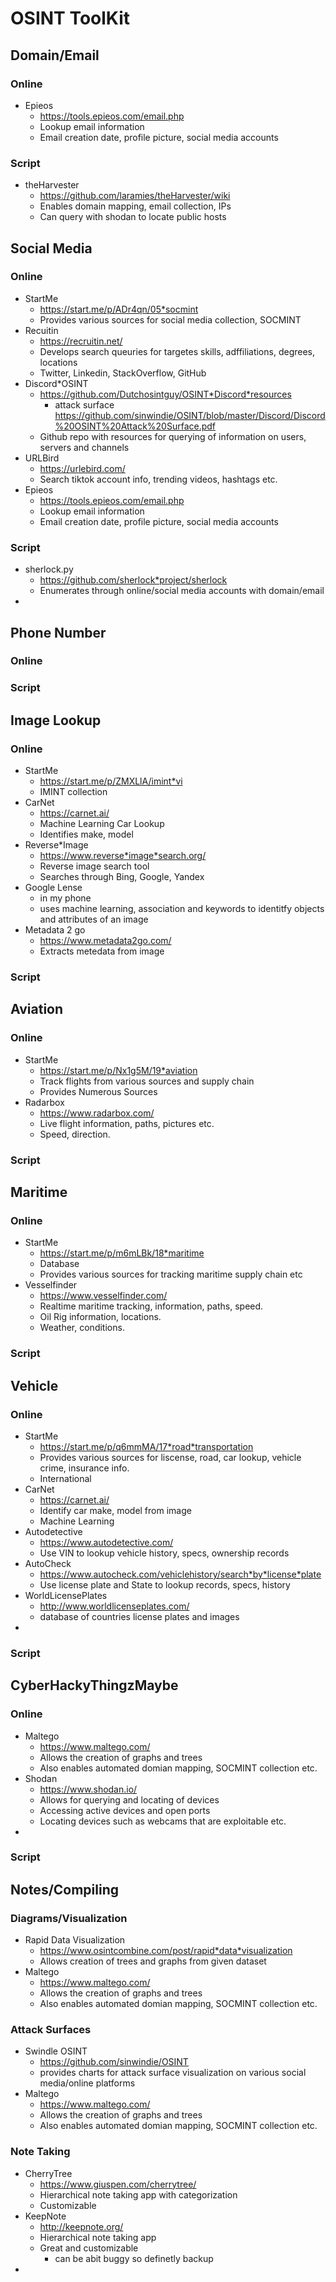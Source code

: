 # OSINT ToolKit


## Domain/Email


### Online
* Epieos
   * https://tools.epieos.com/email.php
   * Lookup email information
   * Email creation date, profile picture, social media accounts

### Script
* theHarvester
   * https://github.com/laramies/theHarvester/wiki
   * Enables domain mapping, email collection, IPs
   * Can query with shodan to locate public hosts

## Social Media


### Online
* StartMe
   * https://start.me/p/ADr4qn/05*socmint
   * Provides various sources for social media collection, SOCMINT
* Recuitin
   * https://recruitin.net/
   * Develops search queuries for targetes skills, adffiliations, degrees, locations
   * Twitter, Linkedin, StackOverflow, GitHub
* Discord*OSINT
   * https://github.com/Dutchosintguy/OSINT*Discord*resources
      + attack surface https://github.com/sinwindie/OSINT/blob/master/Discord/Discord%20OSINT%20Attack%20Surface.pdf
   * Github repo with resources for querying of information on users, servers and channels
* URLBird
   * https://urlebird.com/
   * Search tiktok account info, trending videos, hashtags etc.
* Epieos
   * https://tools.epieos.com/email.php
   * Lookup email information
   * Email creation date, profile picture, social media accounts


### Script
* sherlock.py
   * https://github.com/sherlock*project/sherlock
   * Enumerates through online/social media accounts with domain/email
* 

## Phone Number


### Online


### Script


## Image Lookup


### Online
* StartMe
   * https://start.me/p/ZMXLlA/imint*vi
   * IMINT collection 
* CarNet 
   * https://carnet.ai/
   * Machine Learning Car Lookup
   * Identifies make, model
* Reverse*Image
   * https://www.reverse*image*search.org/
   * Reverse image search tool
   * Searches through Bing, Google, Yandex
* Google Lense
   * in my phone
   * uses machine learning, association and keywords to identitfy objects and attributes of an image
* Metadata 2 go
   * https://www.metadata2go.com/
   * Extracts metedata from image

### Script


## Aviation


### Online
* StartMe
   * https://start.me/p/Nx1g5M/19*aviation
   * Track flights from various sources and supply chain
   * Provides Numerous Sources
* Radarbox
   * https://www.radarbox.com/
   * Live flight information, paths, pictures etc.
   * Speed, direction.



### Script


## Maritime


### Online
* StartMe
   * https://start.me/p/m6mLBk/18*maritime
   * Database
   * Provides various sources for tracking maritime supply chain etc
* Vesselfinder
   * https://www.vesselfinder.com/
   * Realtime maritime tracking, information, paths, speed.
   * Oil Rig information, locations.
   * Weather, conditions.


### Script


## Vehicle


### Online
* StartMe
   * https://start.me/p/q6mmMA/17*road*transportation
   * Provides various sources for liscense, road, car lookup, vehicle crime, insurance info.
   * International
* CarNet
   * https://carnet.ai/
   * Identify car make, model from image
   * Machine Learning
* Autodetective 
   * https://www.autodetective.com/
   * Use VIN to lookup vehicle history, specs, ownership records
* AutoCheck
   * https://www.autocheck.com/vehiclehistory/search*by*license*plate
   * Use license plate and State to lookup records, specs, history
* WorldLicensePlates
   * http://www.worldlicenseplates.com/
   * database of countries license plates and images
* 


### Script


## CyberHackyThingzMaybe


### Online
* Maltego
   * https://www.maltego.com/
   * Allows the creation of graphs and trees
   * Also enables automated domian mapping, SOCMINT collection etc. 
* Shodan
   * https://www.shodan.io/
   * Allows for querying and locating of devices
   * Accessing active devices and open ports
   * Locating devices such as webcams that are exploitable etc.
* 

### Script


## Notes/Compiling


### Diagrams/Visualization
* Rapid Data Visualization
   * https://www.osintcombine.com/post/rapid*data*visualization
   * Allows creation of trees and graphs from given dataset
* Maltego
   * https://www.maltego.com/
   * Allows the creation of graphs and trees
   * Also enables automated domian mapping, SOCMINT collection etc. 

### Attack Surfaces
* Swindle OSINT
   * https://github.com/sinwindie/OSINT
   * provides charts for attack surface visualization on various social media/online platforms
* Maltego
   * https://www.maltego.com/
   * Allows the creation of graphs and trees
   * Also enables automated domian mapping, SOCMINT collection etc. 

### Note Taking
* CherryTree
   * https://www.giuspen.com/cherrytree/
   * Hierarchical note taking app with categorization
   * Customizable
* KeepNote
   * http://keepnote.org/
   * Hierarchical note taking app
   * Great and customizable
      + can be abit buggy so definetly backup
* 

